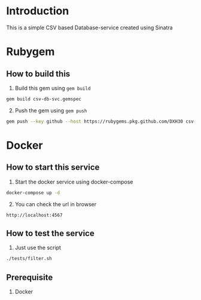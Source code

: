# Introduction
This is a simple CSV based Database-service created using Sinatra

# Rubygem
## How to build this
1. Build this gem using `gem build`
```bash
gem build csv-db-svc.gemspec
```
2. Push the gem using `gem push`
```bash
gem push --key github --host https://rubygems.pkg.github.com/DXH30 csv-db-svc-version.gem
```

# Docker
## How to start this service
1. Start the docker service using docker-compose
```bash
docker-compose up -d
```

2. You can check the url in browser
```
http://localhost:4567
```

## How to test the service
1. Just use the script
```bash
./tests/filter.sh
```

## Prerequisite
1. Docker